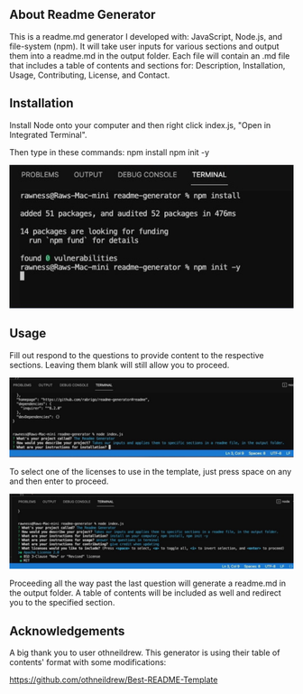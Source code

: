 ## About Readme Generator

This is a readme.md generator I developed with: JavaScript, Node.js, and file-system (npm). It will take user inputs for various sections and output them into a readme.md in the output folder. Each file will contain an .md file that includes a table of contents and sections for: Description, Installation, Usage, Contributing, License, and Contact.

## Installation

Install Node onto your computer and then right click index.js, "Open in Integrated Terminal".

Then type in these commands: 
npm install
npm init -y

![alt text](screen-1.jpg)

## Usage

Fill out respond to the questions to provide content to the respective sections. Leaving them blank will still allow you to proceed. 

![alt text](screen-2.jpg)

To select one of the licenses to use in the template, just press space on any and then enter to proceed.

![alt text](screen-3.jpg)

Proceeding all the way past the last question will generate a readme.md in the output folder. A table of contents will be included as well and redirect you to the specified section.

## Acknowledgements

A big thank you to user othneildrew. This generator is using their table of contents' format with some modifications: 

https://github.com/othneildrew/Best-README-Template